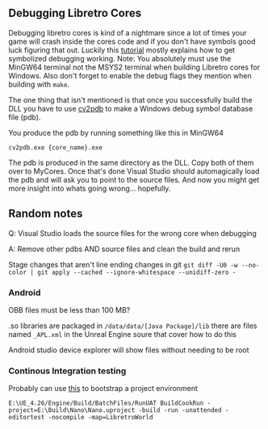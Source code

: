 ## Debugging Libretro Cores
Debugging libretro cores is kind of a nightmare since a lot of times your game will crash inside the cores code and if you don't have symbols good luck figuring that out. Luckily this [tutorial](https://docs.libretro.com/development/retroarch/compilation/windows/) mostly explains how to get symbolized debugging working. Note: You absolutely must use the MinGW64 terminal not the MSYS2 terminal when building Libretro cores for Windows. Also don't forget to enable the debug flags they mention when building with ```make```.

The one thing that isn't mentioned is that once you successfully build the DLL you have to use [cv2pdb](https://github.com/rainers/cv2pdb/releases/latest) to make a Windows debug symbol database file (pdb).

You produce the pdb by running something like this in MinGW64

```
cv2pdb.exe {core_name}.exe
```

The pdb is produced in the same directory as the DLL. Copy both of them over to MyCores. Once that's done Visual Studio should automagically load the pdb  and will ask you to point to the source files. And now you might get more insight into whats going wrong... hopefully.

## Random notes
Q: Visual Studio loads the source files for the wrong core when debugging 

A: Remove other pdbs AND source files and clean the build and rerun

Stage changes that aren't line ending changes in git
`git diff -U0 -w --no-color | git apply --cached --ignore-whitespace --unidiff-zero -`

### Android
OBB files must be less than 100 MB?

.so libraries are packaged in `/data/data/[Java Package]/lib` there are files named `_APL.xml` in the Unreal Engine soure that cover how to do this

Android studio device explorer will show files without needing to be root

### Continous Integration testing
Probably can use [this](https://github.com/pfist/Nano) to bootstrap a project environment 

`E:\UE_4.26/Engine/Build/BatchFiles/RunUAT BuildCookRun -project=E:\Build\Nano\Nano.uproject -build -run -unattended -editortest
-nocompile -map=LibretroWorld`